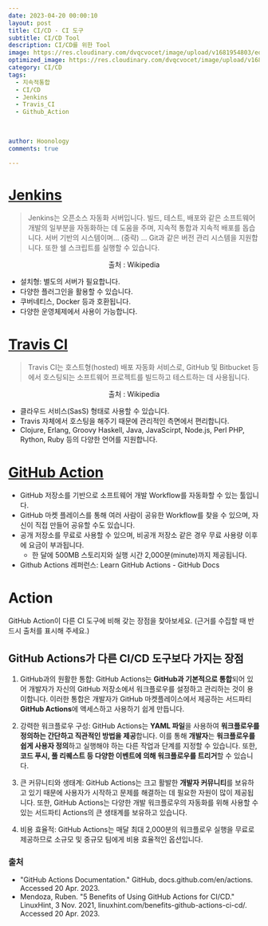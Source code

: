 ```yaml
---
date: 2023-04-20 00:00:10
layout: post
title: CI/CD - CI 도구
subtitle: CI/CD Tool
description: CI/CD를 위한 Tool  
image: https://res.cloudinary.com/dvqcvocet/image/upload/v1681954803/eoe0iiqoeiq9ghldrltc.png
optimized_image: https://res.cloudinary.com/dvqcvocet/image/upload/v1681954803/eoe0iiqoeiq9ghldrltc.png 
category: CI/CD
tags:
  - 지속적통합
  - CI/CD
  - Jenkins
  - Travis_CI
  - Github_Action
  

  
author: Hoonology
comments: true

---
```


# [Jenkins](https://www.jenkins.io/)
> Jenkins는 오픈소스 자동화 서버입니다. 빌드, 테스트, 배포와 같은 소프트웨어 개발의 일부분을 자동화하는 데 도움을 주며, 지속적 통합과 지속적 배포를 돕습니다. 서버 기반의 시스템이며... (중략) ... Git과 같은 버전 관리 시스템을 지원합니다. 또한 쉘 스크립트를 실행할 수 있습니다.

<p align = "center" > 출처 : Wikipedia </p>

- 설치형: 별도의 서버가 필요합니다.
- 다양한 플러그인을 활용할 수 있습니다.
- 쿠버네티스, Docker 등과 호환됩니다.
- 다양한 운영체제에서 사용이 가능합니다.

# [Travis CI](https://www.travis-ci.com/)
> Travis CI는 호스트형(hosted) 배포 자동화 서비스로, GitHub 및 Bitbucket 등에서 호스팅되는 소프트웨어 프로젝트를 빌드하고 테스트하는 데 사용됩니다.

<p align = "center" > 출처 : Wikipedia </p>

- 클라우드 서비스(SasS) 형태로 사용할 수 있습니다.
- Travis 자체에서 호스팅을 해주기 때문에 관리적인 측면에서 편리합니다.
- Clojure, Erlang, Groovy Haskell, Java, JavaScirpt, Node.js, Perl PHP, Rython, Ruby 등의 다양한 언어를 지원합니다.

# [GitHub Action](https://github.com/features/actions)
- GitHub 저장소를 기반으로 소프트웨어 개발 Workflow를 자동화할 수 있는 툴입니다.
- GitHub 마켓 플레이스를 통해 여러 사람이 공유한 Workflow를 찾을 수 있으며, 자신이 직접 만들어 공유할 수도 있습니다.
- 공개 저장소를 무료로 사용할 수 있으며, 비공개 저장소 같은 경우 무료 사용량 이후에 요금이 부과됩니다.
  - 한 달에 500MB 스토리지와 실행 시간 2,000분(minute)까지 제공됩니다.
- Github Actions 레퍼런스: Learn GitHub Actions - GitHub Docs


# Action 
GitHub Action이 다른 CI 도구에 비해 갖는 장점을 찾아보세요. (근거를 수집할 때 반드시 출처를 표시해 주세요.)

## GitHub Actions가 다른 CI/CD 도구보다 가지는 장점

1. GitHub과의 원활한 통합: GitHub Actions는 **GitHub과 기본적으로 통합**되어 있어 개발자가 자신의 GitHub 저장소에서 워크플로우를 설정하고 관리하는 것이 용이합니다. 이러한 통합은 개발자가 GitHub 마켓플레이스에서 제공하는 서드파티 **GitHub Actions**에 액세스하고 사용하기 쉽게 만듭니다.

2. 강력한 워크플로우 구성: GitHub Actions는 **YAML 파일**을 사용하여 **워크플로우를 정의하는 간단하고 직관적인 방법을 제공**합니다. 이를 통해 **개발자**는 **워크플로우를 쉽게 사용자 정의**하고 실행해야 하는 다른 작업과 단계를 지정할 수 있습니다. 또한, **코드 푸시, 풀 리퀘스트 등 다양한 이벤트에 의해 워크플로우를 트리거**할 수 있습니다.

3. 큰 커뮤니티와 생태계: GitHub Actions는 크고 활발한 **개발자 커뮤니티**를 보유하고 있기 때문에 사용자가 시작하고 문제를 해결하는 데 필요한 자원이 많이 제공됩니다. 또한, GitHub Actions는 다양한 개발 워크플로우의 자동화를 위해 사용할 수 있는 서드파티 Actions의 큰 생태계를 보유하고 있습니다.

4. 비용 효율적: GitHub Actions는 매달 최대 2,000분의 워크플로우 실행을 무료로 제공하므로 소규모 및 중규모 팀에게 비용 효율적인 옵션입니다.

### 출처

- "GitHub Actions Documentation." GitHub, docs.github.com/en/actions. Accessed 20 Apr. 2023.
- Mendoza, Ruben. "5 Benefits of Using GitHub Actions for CI/CD." LinuxHint, 3 Nov. 2021, linuxhint.com/benefits-github-actions-ci-cd/. Accessed 20 Apr. 2023.
